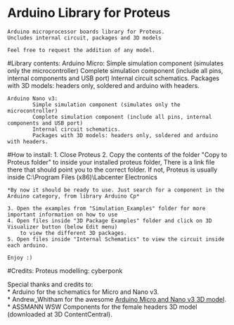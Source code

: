 # Arduino Library for Proteus


	Arduino microprocessor boards library for Proteus.
	Uncludes internal circuit, packages and 3D models
	
	Feel free to request the addition of any model.


#Library contents:
	Arduino Micro:
			Simple simulation component (simulates only the microcontroller)
			Complete simulation component (include all pins, internal components and USB port)
			Internal circuit schematics.
			Packages with 3D models: headers only, soldered and arduino with headers.
						
	Arduino Nano v3:
			Simple simulation component (simulates only the microcontroller)
			Complete simulation component (include all pins, internal components and USB port)
			Internal circuit schematics.
			Packages with 3D models: headers only, soldered and arduino with headers.
			

#How to install:
	1. Close Proteus
	2. Copy the contents of the folder "Copy to Proteus folder" to inside your installed proteus folder, 
		There is a link file there that should point you to the correct folder. 
		If not, Proteus is usually inside C:\Program Files (x86)\Labcenter Electronics

		
	*By now it should be ready to use. Just search for a component in the Arduino category, from library Arduino Cp*
		
	3. Open the examples from "Simulation_Examples" folder for more important information on how to use
	4. Open files inside "3D Package Examples" folder and click on 3D Visualizer button (below Edit menu)
		to view the different 3D packages.
	5. Open files inside "Internal Schematics" to view the circuit inside each arduino.
	
	Enjoy :)

			
#Credits:
  Proteus modelling: cyberponk

  Special thanks and credits to:  
    * Arduino for the schematics for Micro and Nano v3.  
    * Andrew_Whitham for the awesome [Arduino Micro and Nano v3 3D model](https://grabcad.com/library/arduino-micro-1).  
    * ASSMANN WSW Components for the female headers 3D model (downloaded at 3D ContentCentral).  


